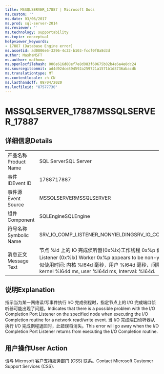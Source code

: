 ```yaml
---
title: MSSQLSERVER_17887 | Microsoft Docs
ms.custom: ''
ms.date: 03/06/2017
ms.prod: sql-server-2014
ms.reviewer: ''
ms.technology: supportability
ms.topic: conceptual
helpviewer_keywords:
- 17887 (Database Engine error)
ms.assetid: ad0806e6-3296-4c32-b103-fccf0f8a8d3d
author: MashaMSFT
ms.author: mathoma
ms.openlocfilehash: 006e616d80ef7e8d083f60675b02b4e6a4e8dc24
ms.sourcegitcommit: ad4d92dce894592a259721a1571b1d8736abacdb
ms.translationtype: MT
ms.contentlocale: zh-CN
ms.lasthandoff: 08/04/2020
ms.locfileid: "87577730"
---
```

# <a name="mssqlserver_17887"></a><span data-ttu-id="a93c9-102">MSSQLSERVER_17887</span><span class="sxs-lookup"><span data-stu-id="a93c9-102">MSSQLSERVER_17887</span></span>
    
## <a name="details"></a><span data-ttu-id="a93c9-103">详细信息</span><span class="sxs-lookup"><span data-stu-id="a93c9-103">Details</span></span>  
  
|||  
|-|-|  
|<span data-ttu-id="a93c9-104">产品名称</span><span class="sxs-lookup"><span data-stu-id="a93c9-104">Product Name</span></span>|<span data-ttu-id="a93c9-105">SQL Server</span><span class="sxs-lookup"><span data-stu-id="a93c9-105">SQL Server</span></span>|  
|<span data-ttu-id="a93c9-106">事件 ID</span><span class="sxs-lookup"><span data-stu-id="a93c9-106">Event ID</span></span>|<span data-ttu-id="a93c9-107">17887</span><span class="sxs-lookup"><span data-stu-id="a93c9-107">17887</span></span>|  
|<span data-ttu-id="a93c9-108">事件源</span><span class="sxs-lookup"><span data-stu-id="a93c9-108">Event Source</span></span>|<span data-ttu-id="a93c9-109">MSSQLSERVER</span><span class="sxs-lookup"><span data-stu-id="a93c9-109">MSSQLSERVER</span></span>|  
|<span data-ttu-id="a93c9-110">组件</span><span class="sxs-lookup"><span data-stu-id="a93c9-110">Component</span></span>|<span data-ttu-id="a93c9-111">SQLEngine</span><span class="sxs-lookup"><span data-stu-id="a93c9-111">SQLEngine</span></span>|  
|<span data-ttu-id="a93c9-112">符号名称</span><span class="sxs-lookup"><span data-stu-id="a93c9-112">Symbolic Name</span></span>|<span data-ttu-id="a93c9-113">SRV_IO_COMP_LISTENER_NONYIELDING</span><span class="sxs-lookup"><span data-stu-id="a93c9-113">SRV_IO_COMP_LISTENER_NONYIELDING</span></span>|  
|<span data-ttu-id="a93c9-114">消息正文</span><span class="sxs-lookup"><span data-stu-id="a93c9-114">Message Text</span></span>|<span data-ttu-id="a93c9-115">节点 %ld 上的 IO 完成侦听器(0x%lx)工作线程 0x%p 似乎无法完成。</span><span class="sxs-lookup"><span data-stu-id="a93c9-115">IO Completion Listener (0x%lx) Worker 0x%p appears to be non-yielding on Node %ld.</span></span> <span data-ttu-id="a93c9-116">CPU 近似使用时间: 内核 %I64d 毫秒，用户 %I64d 毫秒，间隔: %I64d。</span><span class="sxs-lookup"><span data-stu-id="a93c9-116">Approx CPU Used: kernel %I64d ms, user %I64d ms, Interval: %I64d.</span></span>|  
  
## <a name="explanation"></a><span data-ttu-id="a93c9-117">说明</span><span class="sxs-lookup"><span data-stu-id="a93c9-117">Explanation</span></span>  
 <span data-ttu-id="a93c9-118">指示当为某一网络读/写事件执行 I/O 完成例程时，指定节点上的 I/O 完成端口侦听器可能出现了问题。</span><span class="sxs-lookup"><span data-stu-id="a93c9-118">Indicates that there is a possible problem with the I/O Completion Port Listener on the specified node when executing the I/O Completion routine for a network read/write event.</span></span> <span data-ttu-id="a93c9-119">当 I/O 完成端口侦听器从执行 I/O 完成例程返回时，此错误将消失。</span><span class="sxs-lookup"><span data-stu-id="a93c9-119">This error will go away when the I/O Completion Port Listener returns from executing the I/O Completion routine.</span></span>  
  
## <a name="user-action"></a><span data-ttu-id="a93c9-120">用户操作</span><span class="sxs-lookup"><span data-stu-id="a93c9-120">User Action</span></span>  
 <span data-ttu-id="a93c9-121">请与 Microsoft 客户支持服务部门 (CSS) 联系。</span><span class="sxs-lookup"><span data-stu-id="a93c9-121">Contact Microsoft Customer Support Services (CSS).</span></span>  
  
  
